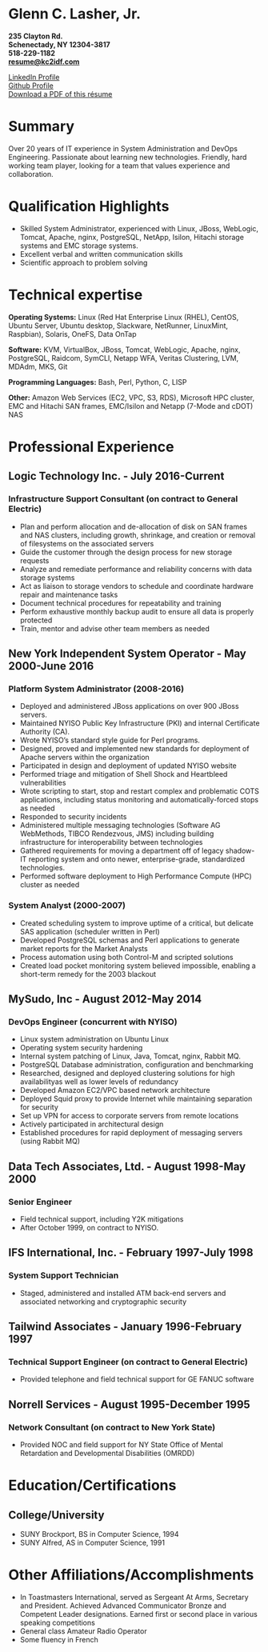 # Glenn C. Lasher, Jr.

**235 Clayton Rd.**  
**Schenectady, NY 12304-3817**  
**518-229-1182**  
**resume@kc2idf.com**  

[LinkedIn Profile](https://www.linkedin.com/in/glennlasher)  
[Github Profile](https://github.com/GlennLasher)  
[Download a PDF of this r&eacute;sume](resume.pdf)

# Summary

Over 20 years of IT experience in System Administration and DevOps Engineering.  Passionate about learning new technologies. Friendly, hard working team player, looking for a team that values experience and collaboration.

# Qualification Highlights

 * Skilled System Administrator, experienced with Linux, JBoss, WebLogic, Tomcat, Apache, nginx, PostgreSQL, NetApp, Isilon, Hitachi storage systems and EMC storage systems. 
 * Excellent verbal and written communication skills 
 * Scientific approach to problem solving

# Technical expertise

**Operating Systems:** Linux (Red Hat Enterprise Linux (RHEL), CentOS, Ubuntu Server, Ubuntu desktop, Slackware, NetRunner, LinuxMint, Raspbian), Solaris, OneFS, Data OnTap

**Software:** KVM, VirtualBox, JBoss, Tomcat, WebLogic, Apache, nginx, PostgreSQL, Raidcom, SymCLI, Netapp WFA, Veritas Clustering, LVM, MDAdm, MKS, Git

**Programming Languages:** Bash, Perl, Python, C, LISP

**Other:**  Amazon Web Services (EC2, VPC, S3, RDS), Microsoft HPC cluster, EMC and Hitachi SAN frames, EMC/Isilon and Netapp (7-Mode and cDOT) NAS

# Professional Experience

## Logic Technology Inc. - July 2016-Current
### Infrastructure Support Consultant (on contract to General Electric)

 * Plan and perform allocation and de-allocation of disk on SAN frames and NAS clusters, including growth, shrinkage, and creation or removal of filesystems on the associated servers 
 * Guide the customer through the design process for new storage requests
 * Analyze and remediate performance and reliability concerns with data storage systems
 * Act as liaison to storage vendors to schedule and coordinate hardware repair and maintenance tasks
 * Document technical procedures for repeatability and training
 * Perform exhaustive monthly backup audit to ensure all data is properly protected
 * Train, mentor and advise other team members as needed

## New York Independent System Operator - May 2000-June 2016
### Platform System Administrator (2008-2016)

 * Deployed and administered JBoss applications on over 900 JBoss servers.
 * Maintained NYISO Public Key Infrastructure (PKI) and internal Certificate Authority (CA).
 * Wrote NYISO’s standard style guide for Perl programs.
 * Designed, proved and implemented new standards for deployment of Apache servers within the organization
 * Participated in design and deployment of updated NYISO website
 * Performed triage and mitigation of Shell Shock and Heartbleed vulnerabilities 
 * Wrote scripting to start, stop and restart complex and problematic COTS applications, including status monitoring and automatically-forced stops as needed
 * Responded to security incidents
 * Administered multiple messaging technologies (Software AG WebMethods, TIBCO Rendezvous, JMS) including building infrastructure for interoperability between technologies
 * Gathered requirements for moving a department off of legacy shadow-IT reporting system and onto newer, enterprise-grade, standardized technologies.
 * Performed software deployment to High Performance Compute (HPC) cluster as needed

### System Analyst (2000-2007)

 * Created scheduling system to improve uptime of a critical, but delicate SAS application (scheduler written in Perl)
 * Developed PostgreSQL schemas and Perl applications to generate market reports for the Market Analysts
 * Process automation using both Control-M and scripted solutions
 * Created load pocket monitoring system believed impossible, enabling a short-term remedy for the 2003 blackout

## MySudo, Inc - August 2012-May 2014
### DevOps Engineer (concurrent with NYISO)

 * Linux system administration on Ubuntu Linux
 * Operating system security hardening
 * Internal system patching of Linux, Java, Tomcat, nginx, Rabbit MQ.
 * PostgreSQL Database administration, configuration and benchmarking
 * Researched, designed and deployed clustering solutions for high availabilityas well as lower levels of redundancy
 * Developed Amazon EC2/VPC based network architecture
 * Deployed Squid proxy to provide Internet while maintaining separation for security
 * Set up VPN for access to corporate servers from remote locations
 * Actively participated in architectural design
 * Established procedures for rapid deployment of messaging servers (using Rabbit MQ)

## Data Tech Associates, Ltd. - August 1998-May 2000
### Senior Engineer

 * Field technical support, including Y2K mitigations
 * After October 1999, on contract to NYISO.

## IFS International, Inc. - February 1997-July 1998
### System Support Technician

 * Staged, administered and installed ATM back-end servers and associated networking and cryptographic security
 
## Tailwind Associates - January 1996-February 1997
### Technical Support Engineer (on contract to General Electric)

 * Provided telephone and field technical support for GE FANUC software

## Norrell Services - August 1995-December 1995
### Network Consultant (on contract to New York State)

 * Provided NOC and field support for NY State Office of Mental Retardation and Developmental Disabilities (OMRDD)

# Education/Certifications
## College/University
 * SUNY Brockport, BS in Computer Science, 1994
 * SUNY Alfred, AS in Computer Science, 1991

# Other Affiliations/Accomplishments

 * In Toastmasters International, served as Sergeant At Arms, Secretary and President.  Achieved Advanced Communicator Bronze and Competent Leader designations.  Earned first or second place in various speaking competitions
 * General class Amateur Radio Operator
 * Some fluency in French
